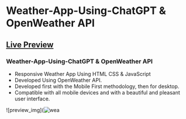 # Weather-App-Using-ChatGPT & OpenWeather API
## [Live Preview](https://noelmthembu.github.io/weather-app-using-chatgpt/)
### Weather-App-Using-ChatGPT & OpenWeather API

- Responsive Weather App Using HTML CSS & JavaScript
- Developed Using OpenWeather API.
- Developed first with the Mobile First methodology, then for desktop.
- Compatible with all mobile devices and with a beautiful and pleasant user interface.

![preview_img](![wea](https://github.com/noelmthembu/weather-app-using-chatgpt/assets/109946871/dd7845f0-f6af-4098-a765-c84b87a35df0)



